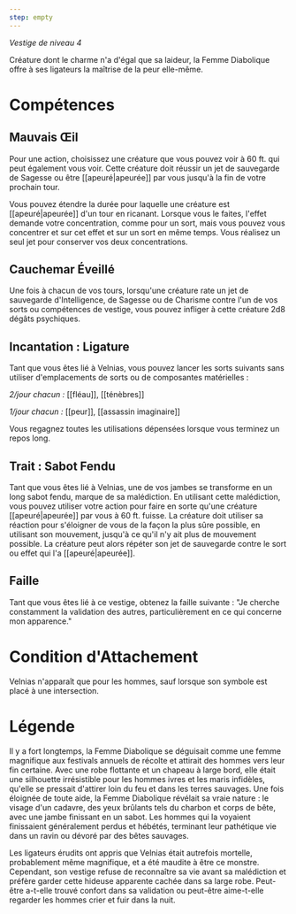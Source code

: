 ```yaml
---
step: empty
---
```


*Vestige de niveau 4*

Créature dont le charme n'a d'égal que sa laideur, la Femme Diabolique offre à ses ligateurs la maîtrise de la peur elle-même.
# Compétences

## Mauvais Œil
Pour une action, choisissez une créature que vous pouvez voir à 60 ft. qui peut également vous voir. Cette créature doit réussir un jet de sauvegarde de Sagesse ou être [[apeuré|apeurée]] par vous jusqu'à la fin de votre prochain tour.

Vous pouvez étendre la durée pour laquelle une créature est [[apeuré|apeurée]] d'un tour en ricanant. Lorsque vous le faites, l'effet demande votre concentration, comme pour un sort, mais vous pouvez vous concentrer et sur cet effet et sur un sort en même temps. Vous réalisez un seul jet pour conserver vos deux concentrations.

## Cauchemar Éveillé
Une fois à chacun de vos tours, lorsqu'une créature rate un jet de sauvegarde d'Intelligence, de Sagesse ou de Charisme contre l'un de vos sorts ou compétences de vestige, vous pouvez infliger à cette créature 2d8 dégâts psychiques.

## Incantation : Ligature
Tant que vous êtes lié à Velnias, vous pouvez lancer les sorts suivants sans utiliser d'emplacements de sorts ou de composantes matérielles :

*2/jour chacun :* [[fléau]], [[ténèbres]]

*1/jour chacun :* [[peur]], [[assassin imaginaire]]

Vous regagnez toutes les utilisations dépensées lorsque vous terminez un repos long.

## Trait : Sabot Fendu
Tant que vous êtes lié à Velnias, une de vos jambes se transforme en un long sabot fendu, marque de sa malédiction. En utilisant cette malédiction, vous pouvez utiliser votre action pour faire en sorte qu'une créature [[apeuré|apeurée]] par vous à 60 ft. fuisse. La créature doit utiliser sa réaction pour s'éloigner de vous de la façon la plus sûre possible, en utilisant son mouvement, jusqu'à ce qu'il n'y ait plus de mouvement possible. La créature peut alors répéter son jet de sauvegarde contre le sort ou effet qui l'a [[apeuré|apeurée]].

## Faille
Tant que vous êtes lié à ce vestige, obtenez la faille suivante : "Je cherche constamment la validation des autres, particulièrement en ce qui concerne mon apparence."

# Condition d'Attachement
Velnias n'apparaît que pour les hommes, sauf lorsque son symbole est placé à une intersection.

# Légende
Il y a fort longtemps, la Femme Diabolique se déguisait comme une femme magnifique aux festivals annuels de récolte et attirait des hommes vers leur fin certaine. Avec une robe flottante et un chapeau à large bord, elle était une silhouette irrésistible pour les hommes ivres et les maris infidèles, qu'elle se pressait d'attirer loin du feu et dans les terres sauvages. Une fois éloignée de toute aide, la Femme Diabolique révélait sa vraie nature : le visage d'un cadavre, des yeux brûlants tels du charbon et corps de bête, avec une jambe finissant en un sabot. Les hommes qui la voyaient finissaient généralement perdus et hébétés, terminant leur pathétique vie dans un ravin ou dévoré par des bêtes sauvages.

Les ligateurs érudits ont appris que Velnias était autrefois mortelle, probablement même magnifique, et a été maudite à être ce monstre. Cependant, son vestige refuse de reconnaître sa vie avant sa malédiction et préfère garder cette hideuse apparente cachée dans sa large robe. Peut-être a-t-elle trouvé confort dans sa validation ou peut-être aime-t-elle regarder les hommes crier et fuir dans la nuit.

